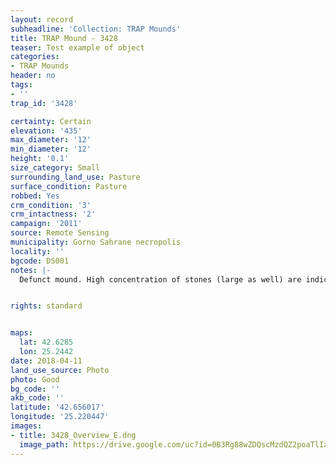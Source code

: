 ```yaml
---
layout: record
subheadline: 'Collection: TRAP Mounds'
title: TRAP Mound - 3428
teaser: Test example of object
categories:
- TRAP Mounds
header: no
tags:
- ''
trap_id: '3428'

certainty: Certain
elevation: '435'
max_diameter: '12'
min_diameter: '12'
height: '0.1'
size_category: Small
surrounding_land_use: Pasture
surface_condition: Pasture
robbed: Yes
crm_condition: '3'
crm_intactness: '2'
campaign: '2011'
source: Remote Sensing
municipality: Gorno Sahrane necropolis
locality: ''
bgcode: DS001
notes: |-
  Defunct mound. High concentration of stones (large as well) are indicative of former presence of larger mound. Also some robbers' trench's confirming this, bu still hard to determine whether site is truly a mound or not.


rights: standard


maps:
  lat: 42.6285
  lon: 25.2442
date: 2018-04-11
land_use_source: Photo
photo: Good
bg_code: ''
akb_code: ''
latitude: '42.656017'
longitude: '25.220447'
images:
- title: 3428_Overview_E.dng
  image_path: https://drive.google.com/uc?id=0B3Rg88wZDQscMzdQZ2poaTlIanM
---
```

